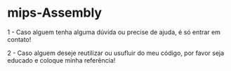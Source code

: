 # mips-Assembly

1 - Caso alguem tenha alguma dúvida ou precise de ajuda, é só entrar em contato!



2 - Caso alguem deseje reutilizar ou usufluir do meu código, por favor seja educado e coloque minha referência!
